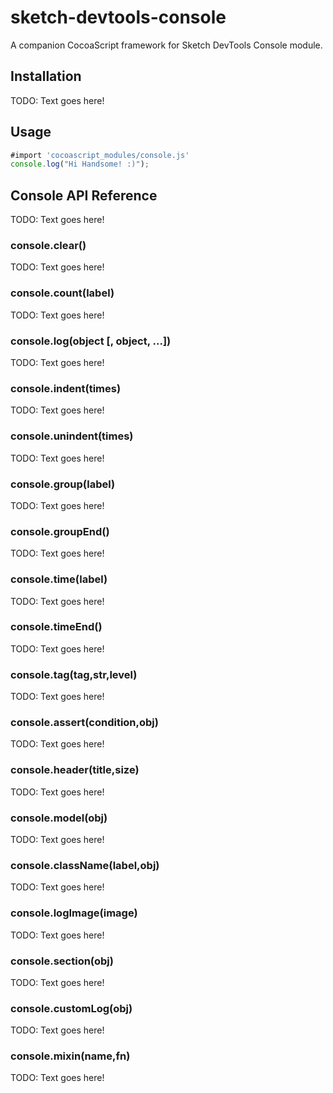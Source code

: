 sketch-devtools-console
=======================

A companion CocoaScript framework for Sketch DevTools Console module.

## Installation

TODO: Text goes here!

## Usage

```JavaScript
#import 'cocoascript_modules/console.js'
console.log("Hi Handsome! :)");
```

## Console API Reference

TODO: Text goes here!

### console.clear()

TODO: Text goes here!

### console.count(label)

TODO: Text goes here!

### console.log(object [, object, ...])

TODO: Text goes here!

### console.indent(times)

TODO: Text goes here!

### console.unindent(times)

TODO: Text goes here!

### console.group(label)

TODO: Text goes here!

### console.groupEnd()

TODO: Text goes here!

### console.time(label)

TODO: Text goes here!

### console.timeEnd()

TODO: Text goes here!

### console.tag(tag,str,level)

TODO: Text goes here!

### console.assert(condition,obj)

TODO: Text goes here!

### console.header(title,size)

TODO: Text goes here!

### console.model(obj)

TODO: Text goes here!

### console.className(label,obj)

TODO: Text goes here!

### console.logImage(image)

TODO: Text goes here!

### console.section(obj)

TODO: Text goes here!

### console.customLog(obj)

TODO: Text goes here!

### console.mixin(name,fn)

TODO: Text goes here!